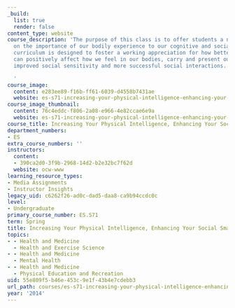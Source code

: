 ```yaml
---
_build:
  list: true
  render: false
content_type: website
course_description: 'The purpose of this class is to offer students a new perspective
  on the importance of our bodily experience to our cognitive and social lives. The
  curriculum is designed to foster a working appreciation for how better bodily awareness
  can positively affect how we feel in our bodies, carry and present ourselves for
  improved social sensitivity and more successful social interactions.

  '
course_image:
  content: e283ee89-f16b-ff61-6039-d4558b7431ae
  website: es-s71-increasing-your-physical-intelligence-enhancing-your-social-smarts-spring-2014
course_image_thumbnail:
  content: 76c4eddc-f806-2a08-e966-4e82ccae6e9a
  website: es-s71-increasing-your-physical-intelligence-enhancing-your-social-smarts-spring-2014
course_title: Increasing Your Physical Intelligence, Enhancing Your Social Smarts
department_numbers:
- ES
extra_course_numbers: ''
instructors:
  content:
  - 390ca2d0-3f9b-2968-14d2-b2e32bc7f62d
  website: ocw-www
learning_resource_types:
- Media Assignments
- Instructor Insights
legacy_uid: c6262f26-ad0c-dad5-daa8-ca9b94ccdc0c
level:
- Undergraduate
primary_course_number: ES.S71
term: Spring
title: Increasing Your Physical Intelligence, Enhancing Your Social Smarts
topics:
- - Health and Medicine
  - Health and Exercise Science
- - Health and Medicine
  - Mental Health
- - Health and Medicine
  - Physical Education and Recreation
uid: 55e809f5-b46e-453c-9e1f-43b4e7cdebb3
url_path: courses/es-s71-increasing-your-physical-intelligence-enhancing-your-social-smarts-spring-2014
year: '2014'
---
```

